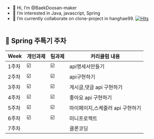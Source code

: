 - 👋 Hi, I’m @BaekDoosan-maker
- 👀 I’m interested in Java, javascript, Spring
- 🌱 I’m currently collaborate on clone-project in hanghae99. 
                                                [![Hits](https://hits.seeyoufarm.com/api/count/incr/badge.svg?url=https://github.com/BaekDoosan-maker/Doosan.git)](https://hits.seeyoufarm.com)      
                                                <br>
##  🍎 Spring 주특기 주차 ##

| Week | 개인과제 | 팀과제 |커리큘럼 내용 |
| ------ | -- | -- |----------- |
| 1주차 |  ☑️ |☑️ |api명세서만들기|
| 2주차 |  ☑️ | ☑️ | api구현하기 |
| 3주차 |  ☑️ | ☑️ | 게시글,댓글 api 구현하기 |
| 4주차 |  ☑️ | ☑️ | 좋아요 api 구현하기 |
| 5주차 |  ☑️ | ☑️ | 마이페이지,스케줄러 api 구현하기 |
| 6주차 |  ☑️ | ☑️ | 미니프로젝트|
| 7주차 |   |  | 클론코딩|


